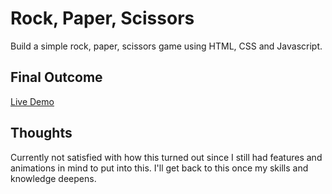 # Rock, Paper, Scissors 
Build a simple rock, paper, scissors game using HTML, CSS and Javascript.

## Final Outcome
[Live Demo](https://jmndz.github.io/rock-paper-scissors/)

## Thoughts
Currently not satisfied with how this turned out since I still had features and animations in mind to put into this. I'll get back to this once my skills and knowledge deepens.

